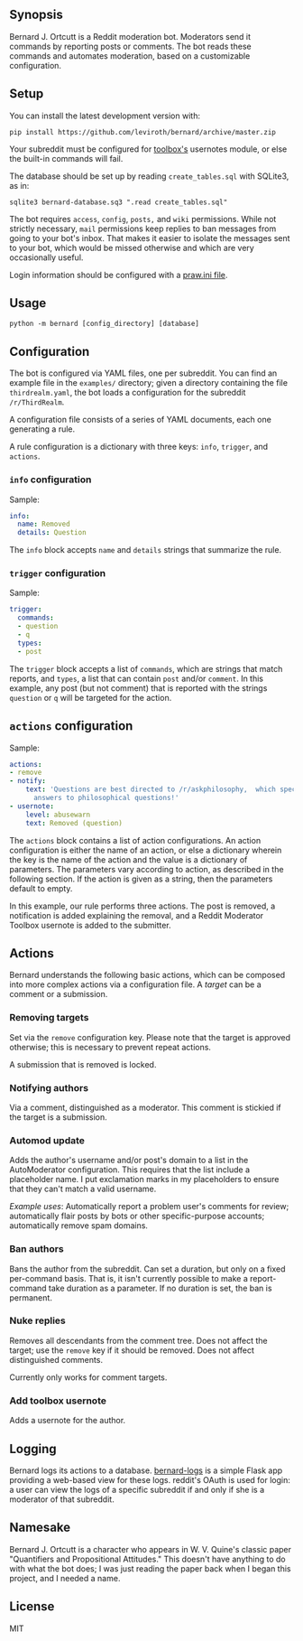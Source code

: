 ## Synopsis ##

Bernard J. Ortcutt is a Reddit moderation bot. Moderators send it commands by
reporting posts or comments. The bot reads these commands and automates
moderation, based on a customizable configuration.

## Setup ##

You can install the latest development version with:

    pip install https://github.com/leviroth/bernard/archive/master.zip

Your subreddit must be configured
for [toolbox's](https://github.com/creesch/reddit-moderator-toolbox/) usernotes
module, or else the built-in commands will fail.

The database should be set up by reading `create_tables.sql` with SQLite3, as
in:

    sqlite3 bernard-database.sq3 ".read create_tables.sql"

The bot requires `access`, `config`, `posts,` and `wiki` permissions. While not
strictly necessary, `mail` permissions keep replies to ban messages from going
to your bot's inbox. That makes it easier to isolate the messages sent to your
bot, which would be missed otherwise and which are very occasionally useful.

Login information should be configured with
a
[praw.ini file](http://praw.readthedocs.io/en/latest/getting_started/configuration/prawini.html).

## Usage ##

    python -m bernard [config_directory] [database]

## Configuration ##

The bot is configured via YAML files, one per subreddit. You can find an example
file in the `examples/` directory; given a directory containing the file
`thirdrealm.yaml`, the bot loads a configuration for the subreddit
`/r/ThirdRealm`.

A configuration file consists of a series of YAML documents, each one generating
a rule.

A rule configuration is a dictionary with three keys: `info`, `trigger`, and
`actions`.

### `info` configuration ###

Sample:

```yaml
info:
  name: Removed
  details: Question
```

The `info` block accepts `name` and `details` strings that summarize the rule.

### `trigger` configuration ###

Sample:

```yaml
trigger:
  commands:
  - question
  - q
  types:
  - post
```

The `trigger` block accepts a list of `commands`, which are strings that match
reports, and `types`, a list that can contain `post` and/or `comment`. In this
example, any post (but not comment) that is reported with the strings `question`
or `q` will be targeted for the action.

## `actions` configuration ##

Sample:

```yaml
actions:
- remove
- notify:
    text: 'Questions are best directed to /r/askphilosophy,  which specializes in
      answers to philosophical questions!'
- usernote:
    level: abusewarn
    text: Removed (question)
```

The `actions` block contains a list of action configurations. An action
configuration is either the name of an action, or else a dictionary wherein the
key is the name of the action and the value is a dictionary of parameters. The
parameters vary according to action, as described in the following section. If
the action is given as a string, then the parameters default to empty.

In this example, our rule performs three actions. The post is removed, a
notification is added explaining the removal, and a Reddit Moderator Toolbox
usernote is added to the submitter.

## Actions ##

Bernard understands the following basic actions, which can be composed into more
complex actions via a configuration file. A *target* can be a comment or a
submission.

### Removing targets ###

Set via the `remove` configuration key. Please note that the target is approved
otherwise; this is necessary to prevent repeat actions.

A submission that is removed is locked.

### Notifying authors ###

Via a comment, distinguished as a moderator. This comment is stickied if the
target is a submission.

### Automod update ###

Adds the author's username and/or post's domain to a list in the AutoModerator
configuration. This requires that the list include a placeholder name. I put
exclamation marks in my placeholders to ensure that they can't match a valid
username.

*Example uses*: Automatically report a problem user's comments for review;
automatically flair posts by bots or other specific-purpose accounts;
automatically remove spam domains.

### Ban authors ###

Bans the author from the subreddit. Can set a duration, but only on a fixed
per-command basis. That is, it isn't currently possible to make a report-command
take duration as a parameter. If no duration is set, the ban is permanent.

### Nuke replies ###

Removes all descendants from the comment tree. Does not affect the target; use
the `remove` key if it should be removed. Does not affect distinguished comments.

Currently only works for comment targets.

### Add toolbox usernote ###

Adds a usernote for the author.

## Logging ##

Bernard logs its actions to a
database. [bernard-logs](https://github.com/leviroth/bernard-logs) is a simple
Flask app providing a web-based view for these logs. reddit's OAuth is used for
login: a user can view the logs of a specific subreddit if and only if she is a
moderator of that subreddit.

## Namesake ##

Bernard J. Ortcutt is a character who appears in W. V. Quine's classic paper
"Quantifiers and Propositional Attitudes." This doesn't have anything to do with
what the bot does; I was just reading the paper back when I began this project,
and I needed a name.

## License ##

MIT
